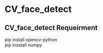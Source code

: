 # CV_face_detect
CV_face_detect
Requeirment
--------------------------------------
pip install opencv-python  
pip insstall numpy
